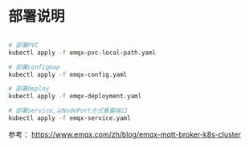# 部署说明

```bash

# 部署PVC
kubectl apply -f emqx-pvc-local-path.yaml 

# 部署configmap
kubectl apply -f emqx-config.yaml

# 部署deploy
kubectl apply -f emqx-deployment.yaml

# 部署service,以NodePort方式暴露端口
kubectl apply -f emqx-service.yaml

```

参考：
https://www.emqx.com/zh/blog/emqx-mqtt-broker-k8s-cluster